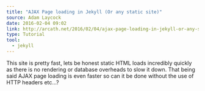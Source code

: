 ```yaml
---
title: "AJAX Page loading in Jekyll (Or any static site)"
source: Adam Laycock
date: 2016-02-04 09:02
link: http://arcath.net/2016/02/04/ajax-page-loading-in-jekyll-or-any-static-site.html
type: Tutorial
tool:
  - jekyll
---
```

This site is pretty fast, lets be honest static HTML loads incredibly quickly as there is no rendering or database overheads to slow it down. That being said AJAX page loading is even faster so can it be done without the use of HTTP headers etc…?





